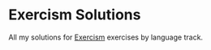 # Exercism Solutions

All my solutions for [Exercism](https://exercism.org/) exercises by language track.
